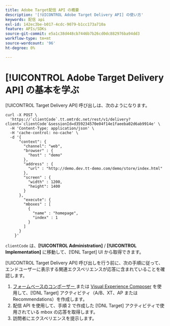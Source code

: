 ```yaml
---
title: Adobe Target配信 API の概要
description: '[!UICONTROL Adobe Target Delivery API] の使い方'
keywords: 配信 api
exl-id: 142ec3be-b017-4cdc-9079-b1cc173a710a
feature: APIs/SDKs
source-git-commit: e5a1c38d448cb7446b7b26cd0dc882976ba94dd3
workflow-type: tm+mt
source-wordcount: '96'
ht-degree: 0%

---
```


# [!UICONTROL Adobe Target Delivery API] の基本を学ぶ

[!UICONTROL Target Delivery API] 呼び出しは、次のようになります。

```
curl -X POST \
  'https://`clientCode`.tt.omtrdc.net/rest/v1/delivery?client=`clientCode`&sessionId=d359234570e04f14e1faeeba02d6ab9914e' \
  -H 'Content-Type: application/json' \
  -H 'cache-control: no-cache' \
  -d '{
      "context": {
        "channel": "web",
        "browser" : {
          "host" : "demo"
        },
        "address" : {
          "url" : "http://demo.dev.tt-demo.com/demo/store/index.html"
        },
        "screen" : {
          "width" : 1200,
          "height": 1400
        }
      },
        "execute": {
        "mboxes" : [
          {
            "name" : "homepage",
            "index" : 1
          }
        ]
      }
    }'
```

`clientCode` は、**[!UICONTROL Administration]** / **[!UICONTROL Implementation]** に移動して、[!DNL Target] UI から取得できます。

[!UICONTROL Target Delivery API] 呼び出しを行う前に、次の手順に従って、エンドユーザーに表示する関連エクスペリエンスが応答に含まれていることを確認します。

1. [ フォームベースのコンポーザー ](https://experienceleague.adobe.com/docs/target/using/experiences/vec/visual-experience-composer.html) または [Visual Experience Composer](https://experienceleague.adobe.com/docs/target/using/experiences/form-experience-composer.html?lang=en) を使用して、[!DNL Target] アクティビティ（A/B、XT、AP またはRecommendations）を作成します。
1. 配信 API を使用して、手順 2 で作成した [!DNL Target] アクティビティで使用されている mbox の応答を取得します。
1. 訪問者にエクスペリエンスを提示します。
